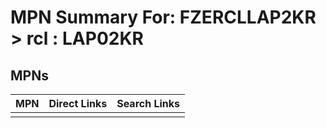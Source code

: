 



# MPN Summary For: FZERCLLAP2KR > rcl : LAP02KR

## MPNs
  

|MPN|Direct Links|Search Links|
| :--- | :--- | :--- |
||||
